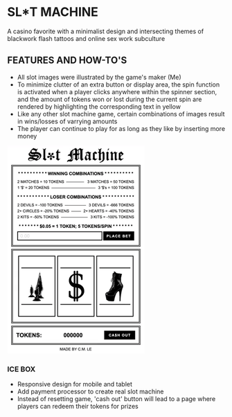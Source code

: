 # SL*T MACHINE  

A casino favorite with a minimalist design and intersecting themes of blackwork flash tattoos and online sex work subculture

## FEATURES AND HOW-TO'S

- All slot images were illustrated by the game's maker (Me)
- To minimize clutter of an extra button or display area, the spin function is activated when a player clicks anywhere within the spinner section, and the amount of tokens won or lost during the current spin are rendered by highlighting the corresponding text in yellow
- Like any other slot machine game, certain combinations of images result in wins/losses of varrying amounts
- The player can continue to play for as long as they like by inserting more money

![GAME DEMO](images/demo.gif)

### ICE BOX

- Responsive design for mobile and tablet
- Add payment processor to create real slot machine
- Instead of resetting game, 'cash out' button will lead to a page where players can redeem their tokens for prizes